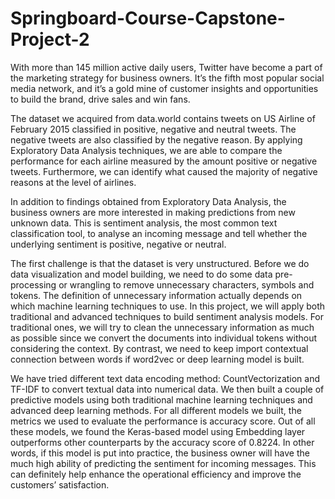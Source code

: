 # Springboard-Course-Capstone-Project-2

With more than 145 million active daily users, Twitter have become a part of the marketing strategy for business owners.  It’s the fifth most popular social media network, and it’s a gold mine of customer insights and opportunities to build the brand, drive sales and win fans.

The dataset we acquired from data.world contains tweets on US Airline of February 2015 classified in positive, negative and neutral tweets. The negative tweets are also classified by the negative reason. By applying Exploratory Data Analysis techniques, we are able to compare the performance for each airline measured by the amount positive or negative tweets. Furthermore, we can identify what caused the majority of negative reasons at the level of airlines.  

In addition to findings obtained from Exploratory Data Analysis, the business owners are more interested in making predictions from new unknown data. This is sentiment analysis, the most common text classification tool, to analyse an incoming message and tell whether the underlying sentiment is positive, negative or neutral. 

The first challenge is that the dataset is very unstructured. Before we do data visualization and model building, we need to do some data pre-processing or wrangling to remove unnecessary characters, symbols and tokens.  The definition of unnecessary information actually depends on which machine learning 
techniques to use.  In this project, we will apply both traditional and advanced techniques to build sentiment analysis models. For traditional ones, we will try to clean the unnecessary information as much as possible since we convert the documents into individual tokens without considering the context.  By contrast, we need to keep import contextual connection between words if word2vec or deep learning model is built.

We have tried different text data encoding method: CountVectorization and TF-IDF to convert textual data into numerical data. We then built a couple of predictive models using both traditional machine learning techniques and advanced deep learning methods. For all different models we built, the metrics we used to evaluate the performance is accuracy score.  Out of all these models, we found the Keras-based model using Embedding layer outperforms other counterparts by the accuracy score of 0.8224.  In other words, if this model is put into practice, the business owner will have the much high ability of predicting the sentiment for incoming messages.  This can definitely help enhance the operational efficiency and improve the customers’ satisfaction. 
